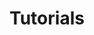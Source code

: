 ---
layout: collection
title: "Tutorials"
permalink: /tutorials/
author profile: true
collection: tutorials
sort_by: date
sort_order: reverse
---